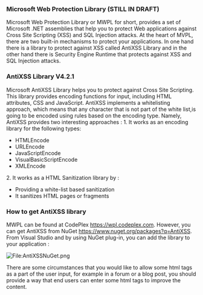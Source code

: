 ### Microsoft Web Protection Library (STILL IN DRAFT)

Microsoft Web Protection Library or MWPL for short, provides a set of
Microsoft .NET assemblies that help you to protect Web applications
against Cross Site Scripting (XSS) and SQL Injection attacks. At the
heart of MVPL, there are two built-in mechanisms to protect your
applications. In one hand there is a library to protect against XSS
called AntiXSS Library and in the other hand there is Security Engine
Runtime that protects against XSS and SQL Injection attacks.

### AntiXSS Library V4.2.1

Microsoft AntiXSS Library helps you to protect against Cross Site
Scripting. This library provides encoding functions for input, including
HTML attributes, CSS and JavaScript. AntiXSS implements a whitelisting
approach, which means that any character that is not part of the white
list,is going to be encoded using rules based on the encoding type.
Namely, AntiXSS provides two interesting approaches : 1. It works as an
encoding library for the following types:

  - HTMLEncode
  - URLEncode
  - JavaScriptEncode
  - VisualBasicScriptEncode
  - XMLEncode

2\. It works as a HTML Sanitization library by :

  - Providing a white-list based sanitization
  - It sanitizes HTML pages or fragments

### How to get AntiXSS library

MWPL can be found at CodePlex <https://wpl.codeplex.com>. However, you
can get AntiXSS from NuGet <https://www.nuget.org/packages?q=AntiXSS>.
From Visual Studio and by using NuGet plug-in, you can add the library
to your application :

![<File:AntiXSSNuGet.png>](AntiXSSNuGet.png "File:AntiXSSNuGet.png")

There are some circumstances that you would like to allow some html tags
as a part of the user input, for example in a forum or a blog post, you
should provide a way that end users can enter some html tags to improve
the content.